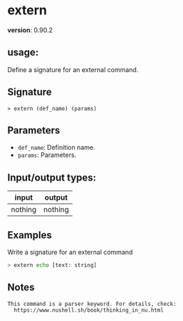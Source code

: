 # extern

**version**: 0.90.2

## **usage**:

Define a signature for an external command.

## Signature

`> extern (def_name) (params)`

## Parameters

- `def_name`: Definition name.
- `params`: Parameters.

## Input/output types:

| input   | output  |
| ------- | ------- |
| nothing | nothing |

## Examples

Write a signature for an external command

```bash
> extern echo [text: string]
```

## Notes

```text
This command is a parser keyword. For details, check:
  https://www.nushell.sh/book/thinking_in_nu.html
```
